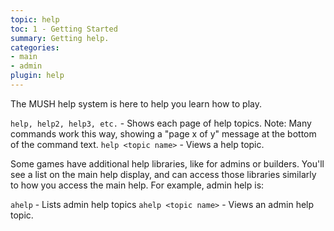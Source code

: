 ```yaml
---
topic: help
toc: 1 - Getting Started
summary: Getting help.
categories:
- main
- admin
plugin: help
---
```

The MUSH help system is here to help you learn how to play.

`help, help2, help3, etc.` - Shows each page of help topics.
    Note:  Many commands work this way, showing a "page x of y" message at the bottom of the command text.
`help <topic name>` - Views a help topic.

Some games have additional help libraries, like for admins or builders.  You'll see a list on the main help display, and can access those libraries similarly to how you access the main help.  For example, admin help is:

`ahelp` - Lists admin help topics
`ahelp <topic name>` - Views an admin help topic.